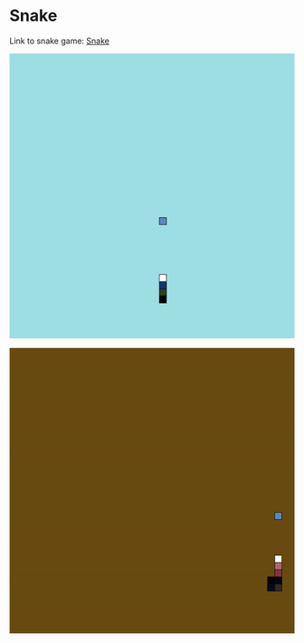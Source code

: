 # Snake

Link to snake game: [Snake](https://tansonlee.github.io/snake/)

![](gif/snake2.gif)

![](gif/snake.gif)